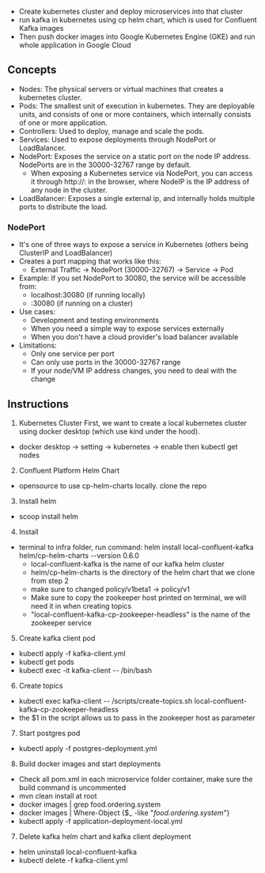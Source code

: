 - Create kubernetes cluster and deploy microservices into that cluster
- run kafka in kubernetes using cp helm chart, which is used for Confluent Kafka images
- Then push docker images into Google Kubernetes Engine (GKE) and run whole application in Google Cloud

## Concepts

- Nodes: The physical servers or virtual machines that creates a kubernetes cluster.
- Pods: The smallest unit of execution in kubernetes. They are deployable units, and consists of one or more containers, which internally consists of one or more application.
- Controllers: Used to deploy, manage and scale the pods.
- Services: Used to expose deployments through NodePort or LoadBalancer.
- NodePort: Exposes the service on a static port on the node IP address. NodePorts are in the 30000-32767 range by default.
  - When exposing a Kubernetes service via NodePort, you can access it through http://<NodeIP>:<NodePort> in the browser, where NodeIP is the IP address of any node in the cluster.
- LoadBalancer: Exposes a single external ip, and internally holds multiple ports to distribute the load.

### NodePort 
  - It's one of three ways to expose a service in Kubernetes (others being ClusterIP and LoadBalancer)
  - Creates a port mapping that works like this:
    - External Traffic -> NodePort (30000-32767) -> Service -> Pod
  - Example: If you set NodePort to 30080, the service will be accessible from:
    - localhost:30080 (if running locally)
    - <any-node-ip>:30080 (if running on a cluster)
  - Use cases:
    - Development and testing environments
    - When you need a simple way to expose services externally
    - When you don't have a cloud provider's load balancer available
  - Limitations:
    - Only one service per port
    - Can only use ports in the 30000-32767 range
    - If your node/VM IP address changes, you need to deal with the change
  
## Instructions
1. Kubernetes Cluster
First, we want to create a local kubernetes cluster using docker desktop (which use kind under the hood).
- docker desktop -> setting -> kubernetes -> enable then kubectl get nodes

2. Confluent Platform Helm Chart
- opensource to use cp-helm-charts locally. clone the repo

3. Install helm 
- scoop install helm

4. Install
- terminal to infra folder, run command: helm install local-confluent-kafka helm/cp-helm-charts --version 0.6.0
  - local-confluent-kafka is the name of our kafka helm cluster
  - helm/cp-helm-charts is the directory of the helm chart that we clone from step 2
  - make sure to changed policy/v1beta1 -> policy/v1
  - Make sure to copy the zookeeper host printed on terminal, we will need it in when creating topics
  - "local-confluent-kafka-cp-zookeeper-headless" is the name of the zookeeper service

5. Create kafka client pod
- kubectl apply -f kafka-client.yml
- kubectl get pods
- kubectl exec -it kafka-client -- /bin/bash

6. Create topics
- kubectl exec kafka-client -- /scripts/create-topics.sh local-confluent-kafka-cp-zookeeper-headless
- the $1 in the script allows us to pass in the zookeeper host as parameter

7. Start postgres pod
- kubectl apply -f postgres-deployment.yml

8. Build docker images and start deployments
- Check all pom.xml in each microservice folder container, make sure the build command is uncommented
- mvn clean install at root
- docker images | grep food.ordering.system
- docker images | Where-Object {$_ -like "*food.ordering.system*"}
- kubectl apply -f application-deployment-local.yml

7. Delete kafka helm chart and kafka client deployment
- helm uninstall local-confluent-kafka
- kubectl delete -f kafka-client.yml
